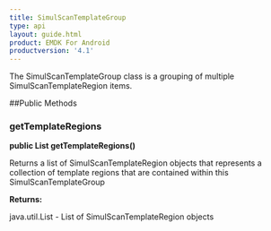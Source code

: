 ```yaml
---
title: SimulScanTemplateGroup
type: api
layout: guide.html
product: EMDK For Android
productversion: '4.1'
---
```



The SimulScanTemplateGroup class is a grouping of multiple SimulScanTemplateRegion items.

##Public Methods

### getTemplateRegions

**public List getTemplateRegions()**

Returns a list of SimulScanTemplateRegion objects that represents a collection of template regions
 	that are contained within this SimulScanTemplateGroup

**Returns:**

java.util.List - List of SimulScanTemplateRegion objects












